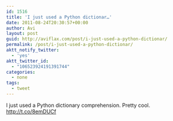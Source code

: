 ```yaml
---
id: 1516
title: 'I just used a Python dictionar…'
date: 2011-08-24T20:30:57+00:00
author: Avi
layout: post
guid: http://aviflax.com/post/i-just-used-a-python-dictionar/
permalink: /post/i-just-used-a-python-dictionar/
aktt_notify_twitter:
  - 'yes'
aktt_twitter_id:
  - "106523924191391744"
categories:
  - none
tags:
  - tweet
---
```

I just used a Python dictionary comprehension. Pretty cool. <a href="http://t.co/8emDUCf" rel="nofollow">http://t.co/8emDUCf</a>